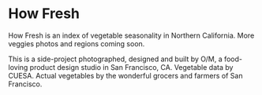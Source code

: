 # How Fresh
How Fresh is an index of vegetable seasonality in Northern California. More veggies photos and regions coming soon.

This is a side-project photographed, designed and built by O/M, a food-loving product design studio in San Francisco, CA. Vegetable data by CUESA. Actual vegetables by the wonderful grocers and farmers of San Francisco.
